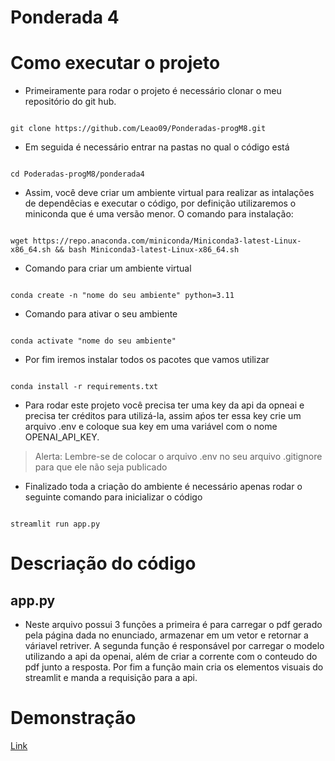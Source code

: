 # Ponderada 4
# Como executar o projeto
- Primeiramente para rodar o projeto é necessário clonar o meu repositório do git hub.
<pre><code>
git clone https://github.com/Leao09/Ponderadas-progM8.git
</code></pre>
- Em seguida é necessário entrar na pastas no qual o código está
<pre><code>
cd Poderadas-progM8/ponderada4
</code></pre>
- Assim, você deve criar um ambiente virtual para realizar as intalações de dependêcias e executar o código, por definição utilizaremos o miniconda que é uma versão menor. O comando para instalação:
<pre><code>
wget https://repo.anaconda.com/miniconda/Miniconda3-latest-Linux-x86_64.sh && bash Miniconda3-latest-Linux-x86_64.sh
</code></pre>
- Comando para criar um ambiente virtual
<pre><code>
conda create -n "nome do seu ambiente" python=3.11
</code></pre>
- Comando para ativar o seu ambiente 
<pre><code>
conda activate "nome do seu ambiente"
</code></pre>
- Por fim iremos instalar todos os pacotes que vamos utilizar 
<pre><code>
conda install -r requirements.txt
</code></pre>
- Para rodar este projeto você precisa ter uma key da api da opneai e precisa ter créditos para utilizá-la, assim aṕos ter essa key crie um arquivo .env e coloque sua key em uma variável com o nome OPENAI_API_KEY.

> Alerta:
>Lembre-se de colocar o arquivo .env no seu arquivo .gitignore para que ele não seja publicado



- Finalizado toda a criação do ambiente é  necessário apenas rodar o seguinte comando para inicializar o código 
<pre><code>
streamlit run app.py
</code></pre>

# Descriação do código 
## app.py 
- Neste arquivo possui 3 funções a primeira é para carregar o pdf gerado pela página dada no enunciado, armazenar em um vetor e retornar a váriavel retriver. A segunda função é responsável por carregar o modelo utilizando a api da openai, além de criar a corrente com o conteudo do pdf junto a resposta. Por fim a função main cria os elementos visuais do streamlit e manda a requisição para a api.
# Demonstração
[Link](https://youtu.be/c8jEU-5aYzE)